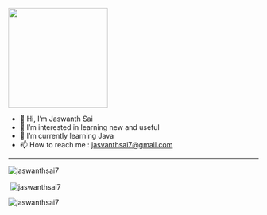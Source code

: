 <p align="left"><img src="https://media.giphy.com/media/fwbZnTftCXVocKzfxR/giphy.gif" width="200"/> </p>

- 👋 Hi, I’m Jaswanth Sai
- 👀 I’m interested in learning new and useful
- 🌱 I’m currently learning Java
- 📫 How to reach me : jasvanthsai7@gmail.com

<!---
jaswanthsai7/jaswanthsai7 is a ✨ special ✨ repository because its `README.md` (this file) appears on your GitHub profile.
You can click the Preview link to take a look at your changes.
--->
----
<p align="left"><img src="https://komarev.com/ghpvc/?username=jaswanthsai7" alt="jaswanthsai7"/> </p>

<p>&nbsp;<img align="center" src="https://github-readme-stats.vercel.app/api?username=jaswanthsai7&show_icons=true&locale=en" alt="jaswanthsai7" /></p>

<p><img align="center" src="https://github-readme-streak-stats.herokuapp.com/?user=jaswanthsai7&" alt="jaswanthsai7" /></p>
